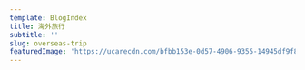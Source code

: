 ```yaml
---
template: BlogIndex
title: 海外旅行
subtitle: ''
slug: overseas-trip
featuredImage: 'https://ucarecdn.com/bfbb153e-0d57-4906-9355-14945df9f8a0/'
---
```



